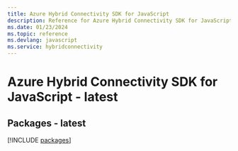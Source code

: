 ```yaml
---
title: Azure Hybrid Connectivity SDK for JavaScript
description: Reference for Azure Hybrid Connectivity SDK for JavaScript
ms.date: 01/23/2024
ms.topic: reference
ms.devlang: javascript
ms.service: hybridconnectivity
---
```

# Azure Hybrid Connectivity SDK for JavaScript - latest
## Packages - latest
[!INCLUDE [packages](hybrid-connectivity-index.md)]